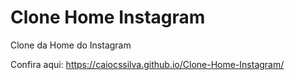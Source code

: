 # Clone Home Instagram
 Clone da Home do Instagram

 Confira aqui: https://caiocssilva.github.io/Clone-Home-Instagram/
